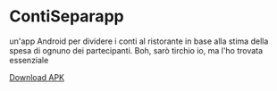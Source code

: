 # ContiSeparapp
un'app Android per dividere i conti al ristorante in base alla stima della spesa di ognuno dei partecipanti. Boh, sarò tirchio io, ma l'ho trovata essenziale


<a href="https://github.com/serafinon/ContiSeparapp/releases/download/v1.0.0/ContiSeparapp.apk">Download APK </a>
